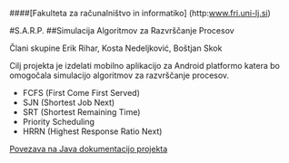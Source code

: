 ####[Fakulteta za računalništvo in informatiko] (http:www.fri.uni-lj.si)

#S.A.R.P.
##Simulacija Algoritmov za Razvrščanje Procesov


Člani skupine Erik Rihar, Kosta Nedeljković, Boštjan Skok

Cilj projekta je izdelati mobilno aplikacijo za Android platformo katera bo omogočala simulacijo
algoritmov za razvrščanje procesov.

-  FCFS (First Come First Served)
-  SJN (Shortest Job Next)
-  SRT (Shortest Remaining Time)
-  Priority Scheduling
-  HRRN (Highest Response Ratio Next)

[Povezava na Java dokumentacijo  projekta](http://nkosta.github.io/SARP/ApiDocs/)
